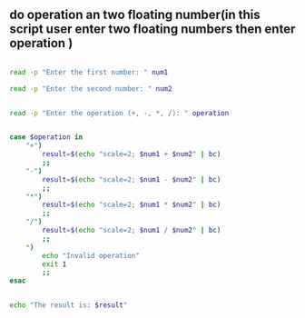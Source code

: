 ## do operation an two floating number(in this script user enter two floating numbers then enter operation )
``` bash

read -p "Enter the first number: " num1

read -p "Enter the second number: " num2


read -p "Enter the operation (+, -, *, /): " operation


case $operation in
    "+")
        result=$(echo "scale=2; $num1 + $num2" | bc)
        ;;
    "-")
        result=$(echo "scale=2; $num1 - $num2" | bc)
        ;;
    "*")
        result=$(echo "scale=2; $num1 * $num2" | bc)
        ;;
    "/")
        result=$(echo "scale=2; $num1 / $num2" | bc)
        ;;
    *)
        echo "Invalid operation"
        exit 1
        ;;
esac


echo "The result is: $result"


```
